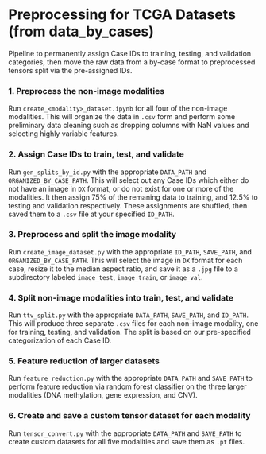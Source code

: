 # Preprocessing for TCGA Datasets (from data_by_cases)
Pipeline to permanently assign Case IDs to training, testing, and validation categories, then move the raw data from a by-case format to preprocessed tensors split via the pre-assigned IDs. 

### 1. Preprocess the non-image modalities

Run `create_<modality>_dataset.ipynb` for all four of the non-image modalities. This will organize the data in `.csv` form and perform some preliminary data cleaning such as dropping columns with NaN values and selecting highly variable features.

### 2. Assign Case IDs to train, test, and validate

Run `gen_splits_by_id.py` with the appropriate `DATA_PATH` and `ORGANIZED_BY_CASE_PATH`. This will select out any Case IDs which either do not have an image in `DX` format, or do not exist for one or more of the modalities. It then assign 75% of the remaning data to training, and 12.5% to testing and validation respectively. These assignments are shuffled, then saved them to a `.csv` file at your specified `ID_PATH`.

### 3. Preprocess and split the image modality

Run `create_image_dataset.py` with the appropriate `ID_PATH`, `SAVE_PATH`, and `ORGANIZED_BY_CASE_PATH`. This will select the image in `DX` format for each case, resize it to the median aspect ratio, and save it as a `.jpg` file to a subdirectory labeled `image_test`, `image_train`, or `image_val`.

### 4. Split non-image modalities into train, test, and validate

Run `ttv_split.py` with the appropriate `DATA_PATH`, `SAVE_PATH`, and `ID_PATH`. This will
produce three separate `.csv` files for each non-image modality, one for training, testing, and validation. The split is based on our pre-specified categorization of each Case ID. 

### 5. Feature reduction of larger datasets

Run `feature_reduction.py` with the appropriate `DATA_PATH` and `SAVE_PATH` to perform 
feature reduction via random forest classifier on the three larger modalities (DNA methylation, gene expression, and CNV). 

### 6. Create and save a custom tensor dataset for each modality

Run `tensor_convert.py` with the appropriate `DATA_PATH` and `SAVE_PATH` to create custom
datasets for all five modalities and save them as `.pt` files. 




